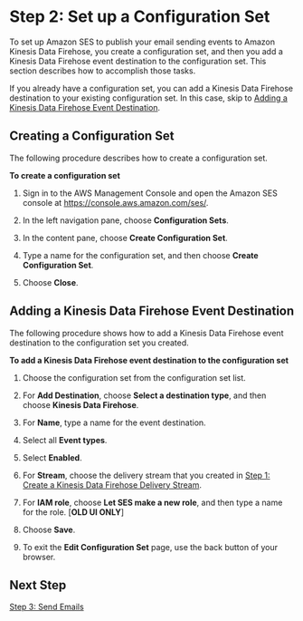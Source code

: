 # Step 2: Set up a Configuration Set<a name="event-publishing-kinesis-analytics-configuration-set"></a>

To set up Amazon SES to publish your email sending events to Amazon Kinesis Data Firehose, you create a configuration set, and then you add a Kinesis Data Firehose event destination to the configuration set\. This section describes how to accomplish those tasks\.

If you already have a configuration set, you can add a Kinesis Data Firehose destination to your existing configuration set\. In this case, skip to [Adding a Kinesis Data Firehose Event Destination](#event-publishing-kinesis-analytics-configuration-set-add-destination)\.

## Creating a Configuration Set<a name="event-publishing-kinesis-analytics-configuration-set-create"></a>

The following procedure describes how to create a configuration set\.

**To create a configuration set**

1. Sign in to the AWS Management Console and open the Amazon SES console at [https://console\.aws\.amazon\.com/ses/](https://console.aws.amazon.com/ses/)\.

1. In the left navigation pane, choose **Configuration Sets**\.

1. In the content pane, choose **Create Configuration Set**\.

1. Type a name for the configuration set, and then choose **Create Configuration Set**\.

1. Choose **Close**\.

## Adding a Kinesis Data Firehose Event Destination<a name="event-publishing-kinesis-analytics-configuration-set-add-destination"></a>

The following procedure shows how to add a Kinesis Data Firehose event destination to the configuration set you created\.

**To add a Kinesis Data Firehose event destination to the configuration set**

1. Choose the configuration set from the configuration set list\.

1. For **Add Destination**, choose **Select a destination type**, and then choose **Kinesis Data Firehose**\.

1. For **Name**, type a name for the event destination\.

1. Select all **Event types**\.

1. Select **Enabled**\.

1. For **Stream**, choose the delivery stream that you created in [Step 1: Create a Kinesis Data Firehose Delivery Stream](event-publishing-kinesis-analytics-firehose-stream.md)\.

1. For **IAM role**, choose **Let SES make a new role**, and then type a name for the role\. [**OLD UI ONLY**]

1. Choose **Save**\.

1. To exit the **Edit Configuration Set** page, use the back button of your browser\.

## Next Step<a name="event-publishing-kinesis-analytics-configuration-set-next-step"></a>

[Step 3: Send Emails](event-publishing-kinesis-analytics-send-email.md)
